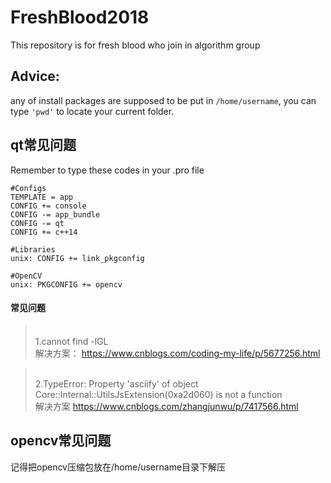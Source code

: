 # FreshBlood2018
This repository is for fresh blood who join in algorithm group

## Advice: 
any of install packages are supposed to be put in `/home/username`, you can type `'pwd'` to locate your current folder.

## qt常见问题
Remember to type these codes in your .pro file

```
#Configs 
TEMPLATE = app 
CONFIG += console
CONFIG -= app_bundle
CONFIG -= qt
CONFIG += c++14

#Libraries
unix: CONFIG += link_pkgconfig

#OpenCV
unix: PKGCONFIG += opencv
```
#### 常见问题
> <br>1.cannot find -lGL</br>
> 解决方案： https://www.cnblogs.com/coding-my-life/p/5677256.html

> <br>2.TypeError: Property 'asciify' of object Core::Internal::UtilsJsExtension(0xa2d060) is not a function </br>
> 解决方案 https://www.cnblogs.com/zhangjunwu/p/7417566.html

## opencv常见问题
记得把opencv压缩包放在/home/username目录下解压
